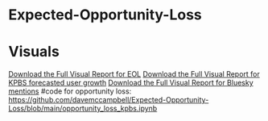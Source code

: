# Expected-Opportunity-Loss
# Visuals 
[Download the Full Visual Report for EOL](EOL_KPBS_Bluesky.pdf)
[Download the Full Visual Report for KPBS forecasted user growth](user_growth_KPBS_Bluesky.pdf)
[Download the Full Visual Report for Bluesky mentions](Bluesky_Mentions_KPBS.pdf)
#code for opportunity loss: https://github.com/davemccampbell/Expected-Opportunity-Loss/blob/main/opportunity_loss_kpbs.ipynb
